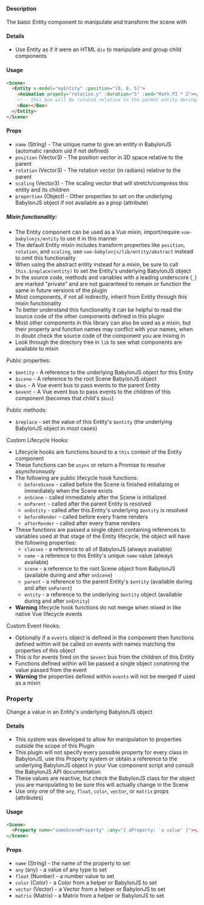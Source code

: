 #### Description

The basic Entity component to manipulate and transform the scene with

#### Details

 - Use Entity as if it were an HTML `div` to manipulate and group child components

#### Usage

```html
<Scene>
  <Entity v-model="myEntity" :position="[0, 0, 5]">
    <Animation propety="rotation.y" :duration="5" :end="Math.PI * 2"></Animation>
    <!-- this box will be rotated relative to the parent entity during the animation -->
    <Box></Box>
  </Entity>
</Scene>
```

#### Props

 - `name` (String) - The unique name to give an entity in BabylonJS (automatic random uid if not defined)
 - `position` (Vector3) - The position vector in 3D space relative to the parent
 - `rotation` (Vector3) - The rotation vector (in radians) relative to the parent
 - `scaling` (Vector3) - The scaling vector that will stretch/compress this entity and its children
 - `properties` (Object) - Other properties to set on the underlying BabylonJS object if not available as a prop (attribute)

##### Mixin functionality:

 - The Entity component can be used as a Vue mixin, import/require `vue-babylonjs/entity` to use it in this manner
 - The default Entity mixin includes transform properties like `position`, `rotation`, and `scaling`, use `vue-babylonjs/lib/entity/abstract` instead to omit this functionality
 - When using the abstract entity instead for a mixin, be sure to call `this.$replace(entity)` to set the Entity's underlying BabylonJS object
 - In the source code, methods and variables with a leading underscore (`_`) are marked "private" and are not guaranteed to remain or function the same in future versions of the plugin
 - Most components, if not all indirectly, inherit from Entity through this mixin functionality
 - To better understand this functionality it can be helpful to read the source code of the other components defined in this plugin
 - Most other components in this library can also be used as a mixin, but their property and function names may conflict with your names, when in doubt check the source code of the component you are mixing in
 - Look through the directory tree in `lib` to see what components are available to mixin

Public properties:

 - `$entity` - A reference to the underlying BabylonJS object for this Entity
 - `$scene` - A reference to the root Scene BabylonJS object
 - `$bus` - A Vue event bus to pass events to the parent Entity
 - `$event` - A Vue event bus to pass events to the children of this component (becomes that child's `$bus`)

Public methods:

 - `$replace` - set the value of this Entity's `$entity` (the underlying BabylonJS object in most cases)

Custom Lifecycle Hooks:

 - Lifecycle hooks are functions bound to a `this` context of the Entity component
 - These functions can be `async` or return a Promise to resolve asynchronously
 - The following are public lifecycle hook functions:
    - `beforeScene` - called before the Scene is finished initializing or immediately when the Scene exists
    - `onScene` - called immediately after the Scene is initialized
    - `onParent` - called after the parent Entity is resolved
    - `onEntity` - called after this Entity's underlying `$entity` is resolved
    - `beforeRender` - called before every frame renders
    - `afterRender` - called after every frame renders
 - These functions are passed a single object containing references to variables used at that stage of the Entity lifecycle, the object will have the following properties:
    - `classes` - a reference to all of BabylonJS (always available)
    - `name` - a reference to this Entity's unique `name` value (always available)
    - `scene` - a reference to the root Scene object from BabylonJS (available during and after `onScene`)
    - `parent` - a reference to the parent Entity's `$entity` (available during and after `onParent`)
    - `entity` - a reference to the underlying `$entity` object (available during and after `onEntity`)
 - **Warning** lifecycle hook functions do not merge when mixed in like native Vue lifecycle events

Custom Event Hooks:

 - Optionally if a `events` object is defined in the component then functions defined within will be called on events with names matching the properties of this object
 - This is for events fired on the `$event` bus from the children of this Entity
 - Functions defined within will be passed a single object conatining the value passed from the event
 - **Warning** the properties defined within `events` will not be merged if used as a mixin

### Property

Change a value in an Entity's underlying BabylonJS object

#### Details

 - This system was developed to allow for manipulation to properties outside the scope of this Plugin
 - This plugin will not specify every possible property for every class in BabylonJS, use this Property system or obtain a reference to the underlying BabylonJS object in your Vue component script and consult the BabylonJS API documentation
 - These values are reactive, but check the BabylonJS class for the object you are manipulating to be sure this will actually change in the Scene
 - Use only one of the `any`, `float`, `color`, `vector`, or `matrix` props (attributes)

#### Usage

```html
<Scene>
  <Property name="someSceneProperty" :any="{ aProperty: 'a value' }"></Property>
</Scene>
```

#### Props

 - `name` (String) - the name of the property to set
 - `any` (any) - a value of any type to set
 - `float` (Number) - a number value to set
 - `color` (Color) - a Color from a helper or BabylonJS to set
 - `vector` (Vector) - a Vector from a helper or BabylonJS to set
 - `matrix` (Matrix) - a Matrix from a helper or BabylonJS to set
